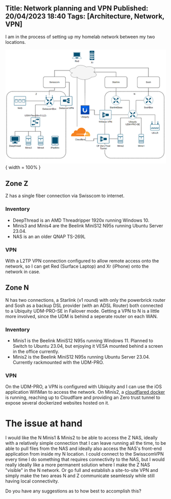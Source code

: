 Title: Network planning and VPN 
Published: 20/04/2023 18:40
Tags: [Architecture, Network, VPN] 
---

I am in the process of setting up my homelab network between my two locations.

![Network](/posts/images/network/network.png){ width = 100% }

## Zone Z

Z has a single fiber connection via Swisscom to internet. 

### Inventory
- DeepThread is an AMD Threadripper 1920x running Windows 10. 
- Minis3 and Minis4 are the Beelink MiniS12 N95s running Ubuntu Server 23.04.
- NAS is an an older QNAP TS-269L

### VPN
With a L2TP VPN connection configured to allow remote access onto the network, so I can get Red (Surface Laptop) and Xr (iPhone) onto the network in case.

## Zone N 

N has two connections, a Starlink (v1 round) with only the powerbrick router and Sosh as a backup DSL provider (with an ADSL Router) both connected to a Ubiquity UDM-PRO-SE in Failover mode. Getting a VPN to N is a little more involved, since the UDM is behind a seperate router on each WAN. 

### Inventory 
- Minis1 is the Beelink MiniS12 N95s running Windows 11. Planned to Switch to Ubuntu 23.04, but enjoying it VESA mounted behind a screen in the office currently. 
- Minis2 is the Beelink MiniS12 N95s running Ubuntu Server 23.04. Currently rackmounted with the UDM-PRO.

### VPN
On the UDM-PRO, a VPN is configured with Ubiquity and I can use the iOS application WifiMan to access the network.
On Minis2, a [cloudflared docker](https://github.com/cloudflare/cloudflared) is running, reaching up to Cloudflare and providing an Zero trust tunnel to expose several dockerized websites hosted on it.

# The issue at hand

I would like the N Minis1 & Minis2 to be able to access the Z NAS, ideally with a relatively simple connection that I can leave running all the time, to be able to pull files from the NAS and ideally also access the NAS's front-end application from inside my N location. I could connect to the SwisscomVPN every time I do something that requires connectivity to the NAS, but I would really ideally like a more permanent solution where I make the Z NAS "visible" in the N network. Or go full and establish a site-to-site VPN and simply make the two areas N and Z communicate seamlessly while still having local connectivity.

Do you have any suggestions as to how best to accomplish this? 
